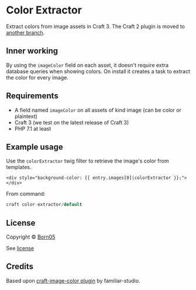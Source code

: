 # Color Extractor

Extract colors from image assets in Craft 3.
The Craft 2 plugin is moved to [another branch](https://github.com/born05/craft-colorextractor/tree/craft-2).

## Inner working

By using the `imageColor` field on each asset, it doesn't require extra database queries when showing colors. On install it creates a task to extract the color for every image.

## Requirements

- A field named `imageColor` on all assets of kind image (can be color or plaintext)
- Craft 3 (we test on the latest release of Craft 3)
- PHP 7.1 at least

## Example usage

Use the `colorExtractor` twig filter to retrieve the image's color from templates.

```twig
<div style="background-color: {{ entry.images[0]|colorExtractor }};"></div>
```

From command:

```php
craft color-extractor/default
```

## License

Copyright © [Born05](https://www.born05.com/)

See [license](https://github.com/born05/craft-colorextractor/blob/master/LICENSE.md)

## Credits

Based upon [craft-image-color plugin](https://github.com/familiar-studio/craft-image-color) by familiar-studio.
